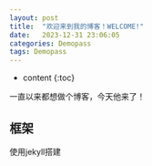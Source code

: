 ```yaml
---
layout: post
title:  "欢迎来到我的博客！WELCOME!"
date:   2023-12-31 23:06:05
categories: Demopass
tags: Demopass
---
```



* content
{:toc}

一直以来都想做个博客，今天他来了！




## 框架

使用jekyll搭建